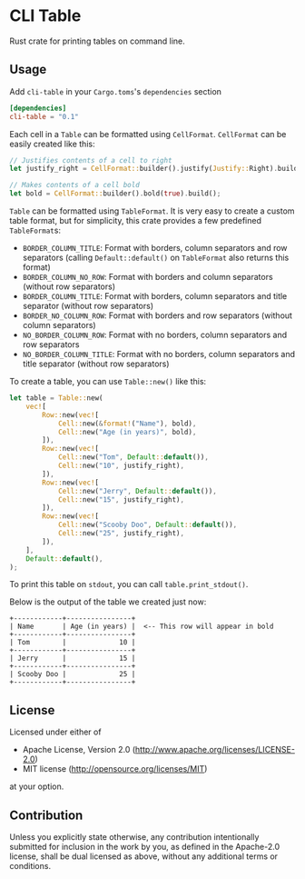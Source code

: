 # CLI Table

Rust crate for printing tables on command line.

## Usage

Add `cli-table` in your `Cargo.toms`'s `dependencies` section

```toml
[dependencies]
cli-table = "0.1"
```

Each cell in a `Table` can be formatted using `CellFormat`. `CellFormat` can be easily created like this:

```rust
// Justifies contents of a cell to right
let justify_right = CellFormat::builder().justify(Justify::Right).build();

// Makes contents of a cell bold
let bold = CellFormat::builder().bold(true).build();
```

`Table` can be formatted using `TableFormat`. It is very easy to create a custom table format, but for simplicity, this
crate provides a few predefined `TableFormat`s:

- `BORDER_COLUMN_TITLE`: Format with borders, column separators and row separators (calling `Default::default()` on
  `TableFormat` also returns this format)
- `BORDER_COLUMN_NO_ROW`: Format with borders and column separators (without row separators)
- `BORDER_COLUMN_TITLE`: Format with borders, column separators and title separator (without row separators)
- `BORDER_NO_COLUMN_ROW`: Format with borders and row separators (without column separators)
- `NO_BORDER_COLUMN_ROW`: Format with no borders, column separators and row separators
- `NO_BORDER_COLUMN_TITLE`: Format with no borders, column separators and title separator (without row separators)

To create a table, you can use `Table::new()` like this:

```rust
let table = Table::new(
    vec![
        Row::new(vec![
            Cell::new(&format!("Name"), bold),
            Cell::new("Age (in years)", bold),
        ]),
        Row::new(vec![
            Cell::new("Tom", Default::default()),
            Cell::new("10", justify_right),
        ]),
        Row::new(vec![
            Cell::new("Jerry", Default::default()),
            Cell::new("15", justify_right),
        ]),
        Row::new(vec![
            Cell::new("Scooby Doo", Default::default()),
            Cell::new("25", justify_right),
        ]),
    ],
    Default::default(),
);
```

To print this table on `stdout`, you can call `table.print_stdout()`.

Below is the output of the table we created just now:

```
+------------+----------------+
| Name       | Age (in years) |  <-- This row will appear in bold
+------------+----------------+
| Tom        |             10 |
+------------+----------------+
| Jerry      |             15 |
+------------+----------------+
| Scooby Doo |             25 |
+------------+----------------+
```

## License
Licensed under either of
- Apache License, Version 2.0 (http://www.apache.org/licenses/LICENSE-2.0)
- MIT license (http://opensource.org/licenses/MIT)

at your option.

## Contribution
Unless you explicitly state otherwise, any contribution intentionally submitted for inclusion in the work by you, as 
defined in the Apache-2.0 license, shall be dual licensed as above, without any additional terms or conditions.
